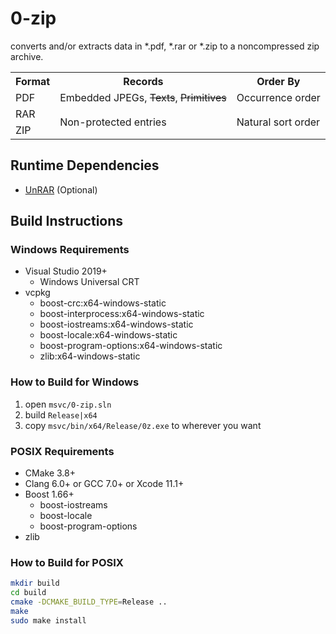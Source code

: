 # 0-zip

converts and/or extracts data in *.pdf, *.rar or *.zip to a noncompressed zip archive.

<table>
<tr>
  <th>Format</th>
  <th>Records</th>
  <th>Order By</th>
</tr>
<tr>
  <td>PDF</td>
  <td>Embedded JPEGs, <s>Texts</s>, <s>Primitives</s></td>
  <td>Occurrence order</td>
</tr>
<tr>
  <td>RAR</td>
  <td rowspan="2">Non-protected entries</td>
  <td rowspan="2">Natural sort order</td>
</tr>
<tr>
  <td>ZIP</td>
</tr>
</table>

## Runtime Dependencies

* [UnRAR](https://www.rarlab.com/rar_add.htm) (Optional)

## Build Instructions

### Windows Requirements

* Visual Studio 2019+
  * Windows Universal CRT
* vcpkg
  * boost-crc:x64-windows-static
  * boost-interprocess:x64-windows-static
  * boost-iostreams:x64-windows-static
  * boost-locale:x64-windows-static
  * boost-program-options:x64-windows-static
  * zlib:x64-windows-static

### How to Build for Windows

1. open `msvc/0-zip.sln`
2. build `Release|x64`
3. copy `msvc/bin/x64/Release/0z.exe` to wherever you want

### POSIX Requirements

* CMake 3.8+
* Clang 6.0+ or GCC 7.0+ or Xcode 11.1+
* Boost 1.66+
  * boost-iostreams
  * boost-locale
  * boost-program-options
* zlib

### How to Build for POSIX

```sh
mkdir build
cd build
cmake -DCMAKE_BUILD_TYPE=Release ..
make
sudo make install
```
